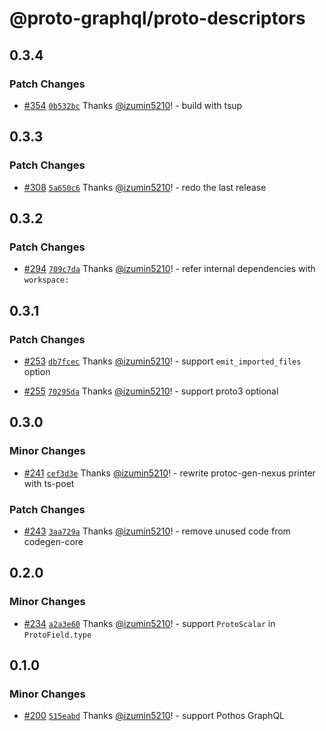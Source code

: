 # @proto-graphql/proto-descriptors

## 0.3.4

### Patch Changes

- [#354](https://github.com/proto-graphql/proto-graphql-js/pull/354) [`0b532bc`](https://github.com/proto-graphql/proto-graphql-js/commit/0b532bcc1fb21d2364a911d2234bd30449804cb6) Thanks [@izumin5210](https://github.com/izumin5210)! - build with tsup

## 0.3.3

### Patch Changes

- [#308](https://github.com/proto-graphql/proto-graphql-js/pull/308) [`5a650c6`](https://github.com/proto-graphql/proto-graphql-js/commit/5a650c6ace5f6132a7dcfd76be8c2c45d84611ab) Thanks [@izumin5210](https://github.com/izumin5210)! - redo the last release

## 0.3.2

### Patch Changes

- [#294](https://github.com/proto-graphql/proto-graphql-js/pull/294) [`709c7da`](https://github.com/proto-graphql/proto-graphql-js/commit/709c7da021fb503efeaa7ec4a3485fd166204563) Thanks [@izumin5210](https://github.com/izumin5210)! - refer internal dependencies with `workspace:`

## 0.3.1

### Patch Changes

- [#253](https://github.com/proto-graphql/proto-graphql-js/pull/253) [`db7fcec`](https://github.com/proto-graphql/proto-graphql-js/commit/db7fcec7aa987037523388f9fe4ae9b8c3b4c6a4) Thanks [@izumin5210](https://github.com/izumin5210)! - support `emit_imported_files` option

- [#255](https://github.com/proto-graphql/proto-graphql-js/pull/255) [`70295da`](https://github.com/proto-graphql/proto-graphql-js/commit/70295dae5e83a5ee4ee5185e670348c1a88979e2) Thanks [@izumin5210](https://github.com/izumin5210)! - support proto3 optional

## 0.3.0

### Minor Changes

- [#241](https://github.com/proto-graphql/proto-graphql-js/pull/241) [`cef3d3e`](https://github.com/proto-graphql/proto-graphql-js/commit/cef3d3e512e616f98869c12060d592c3ff887aa9) Thanks [@izumin5210](https://github.com/izumin5210)! - rewrite protoc-gen-nexus printer with ts-poet

### Patch Changes

- [#243](https://github.com/proto-graphql/proto-graphql-js/pull/243) [`3aa729a`](https://github.com/proto-graphql/proto-graphql-js/commit/3aa729a62a36aa782e8c2153bb3b789e9551ae00) Thanks [@izumin5210](https://github.com/izumin5210)! - remove unused code from codegen-core

## 0.2.0

### Minor Changes

- [#234](https://github.com/proto-graphql/proto-graphql-js/pull/234) [`a2a3e60`](https://github.com/proto-graphql/proto-graphql-js/commit/a2a3e60789f75c31c600333afd830a02ac0cccf8) Thanks [@izumin5210](https://github.com/izumin5210)! - support `ProtoScalar` in `ProtoField.type`

## 0.1.0

### Minor Changes

- [#200](https://github.com/proto-graphql/proto-graphql-js/pull/200) [`515eabd`](https://github.com/proto-graphql/proto-graphql-js/commit/515eabd2f39baa0a99ae057b1b30a4ccc4149f66) Thanks [@izumin5210](https://github.com/izumin5210)! - support Pothos GraphQL
